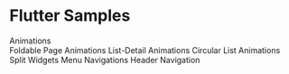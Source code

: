 # Flutter Samples


Animations  
Foldable Page
Animations
List-Detail
Animations
Circular List
Animations 
Split Widgets
Menu Navigations 
Header Navigation
